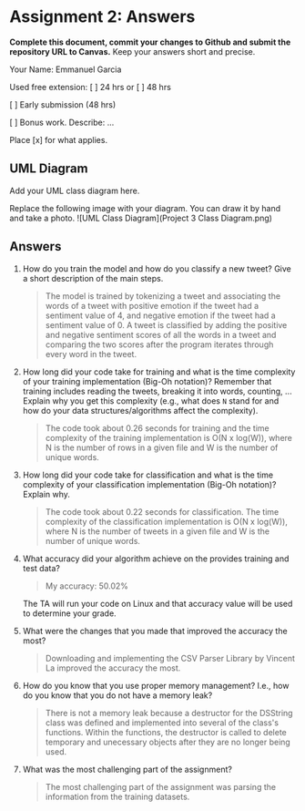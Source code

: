# Assignment 2: Answers

**Complete this document, commit your changes to Github and submit the repository URL to Canvas.** Keep your answers short and precise.

Your Name: Emmanuel Garcia

Used free extension: [ ] 24 hrs or [ ] 48 hrs

[ ] Early submission (48 hrs)

[ ] Bonus work. Describe: ...

Place [x] for what applies.


## UML Diagram

Add your UML class diagram here.

Replace the following image with your diagram. You can draw it by hand and take a photo.
![UML Class Diagram](Project 3 Class Diagram.png)

## Answers

1. How do you train the model and how do you classify a new tweet? Give a short description of the main steps.

    > The model is trained by tokenizing a tweet and associating the words of a tweet with positive emotion if the tweet had a sentiment value of 4, and negative emotion if the tweet had a sentiment value of 0. A tweet is classified by adding the positive and negative sentiment scores of all the words in a tweet and comparing the two scores after the program iterates through every word in the tweet. 

2. How long did your code take for training and what is the time complexity of your training implementation (Big-Oh notation)? Remember that training includes reading the tweets, breaking it into words, counting, ... Explain why you get this complexity (e.g., what does `N` stand for and how do your data structures/algorithms affect the complexity).

   > The code took about 0.26 seconds for training and the time complexity of the training implementation is O(N x log(W)), where N is the number of rows in a given file and W is the number of unique words. 

3. How long did your code take for classification and what is the time complexity of your classification implementation (Big-Oh notation)? Explain why.

   > The code took about 0.22 seconds for classification. The time complexity of the classification implementation is O(N x log(W)), where N is the number of tweets in a given file and W is the number of unique words.

4. What accuracy did your algorithm achieve on the provides training and test data? 

   > My accuracy: 50.02%

   The TA will run your code on Linux and that accuracy value will be used to determine your grade.

5. What were the changes that you made that improved the accuracy the most?
   
   > Downloading and implementing the CSV Parser Library by Vincent La improved the accuracy the most.  

6. How do you know that you use proper memory management? I.e., how do you know that you do not have
   a memory leak?

   > There is not a memory leak because a destructor for the DSString class was defined and implemented into several of the class's functions. Within the functions, the destructor is called to delete temporary and unecessary objects after they are no longer being used.

7. What was the most challenging part of the assignment?

   > The most challenging part of the assignment was parsing the information from the training datasets. 